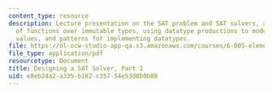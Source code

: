 ```yaml
---
content_type: resource
description: Lecture presentation on the SAT problem and SAT solvers, a new paradigm
  of functions over immutable types, using datatype productions to model structured
  values, and patterns for implementing datatypes.
file: https://ol-ocw-studio-app-qa.s3.amazonaws.com/courses/6-005-elements-of-software-construction-fall-2008/e8eb24a2a335b182c35754e53d8b0b88_MIT6_005f08_lec10.pdf
file_type: application/pdf
resourcetype: Document
title: Designing a SAT Solver, Part 1
uid: e8eb24a2-a335-b182-c357-54e53d8b0b88
---
```

